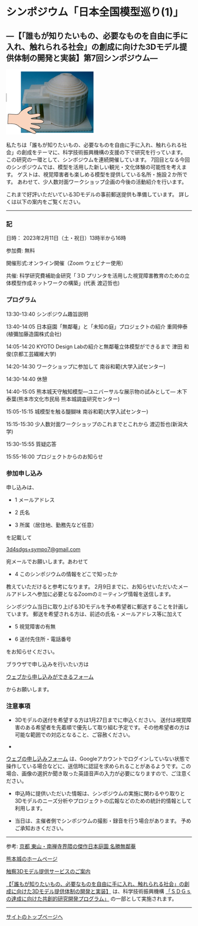 # シンポジウム「日本全国模型巡り(1)」
## ―【「誰もが知りたいもの、必要なものを自由に手に入れ、触れられる社会」の創成に向けた3Dモデル提供体制の開発と実装】第7回シンポジウム― 


![3Dモデルと触る手](img/3d_model_touch.png)

私たちは「誰もが知りたいもの、必要なものを自由に手に入れ、触れられる社会」の創成をテーマに、科学技術振興機構の支援の下で研究を行っています。
この研究の一環として、シンポジウムを連続開催しています。
7回目となる今回のシンポジウムでは、模型を活用した新しい観光・文化体験の可能性を考えます。
ゲストは、視覚障害者も楽しめる模型を提供している名所・施設２か所です。
あわせて、少人数対面ワークショップ企画の今後の活動紹介を行います。

これまで好評いただいている3Dモデルの事前郵送提供も準備しています。
詳しくは以下の案内をご覧ください。


---

### 記 

日時： 2023年2月11日（土・祝日）13時半から16時

参加費: 無料

開催形式:オンライン開催（Zoom ウェビナー使用）

共催: 科学研究費補助金研究「３D プリンタを活用した視覚障害教育のための立体模型作成ネットワークの構築」(代表 渡辺哲也)

### プログラム 

13:30-13:40 シンポジウム趣旨説明 

13:40-14:05 日本庭園「無鄰菴」と「未知の庭」プロジェクトの紹介 重岡伸泰(植彌加藤造園株式会社)

14:05-14:20 KYOTO Design Labの紹介と無鄰菴立体模型ができるまで 津田 和俊(京都工芸繊維大学) 

14:20-14:30 ワークショップに参加して 南谷和範(大学入試センター)

14:30-14:40 休憩

14:40-15:05 熊本城天守触知模型―ユニバーサルな展示物の試みとして― 木下泰葉(熊本市文化市民局 熊本城調査研究センター)

15:05-15:15 城模型を触る醍醐味 南谷和範(大学入試センター)

15:15-15:30 少人数対面ワークショップのこれまでとこれから 渡辺哲也(新潟大学)

15:30-15:55 質疑応答 

15:55-16:00 プロジェクトからのお知らせ


### 参加申し込み 

申し込みは、

- 1 メールアドレス

- 2 氏名

- 3 所属（居住地、勤務先など任意）

を記載して 

[3d4sdgs+sympo7@gmail.com](<mailto:3d4sdgs+sympo7@gmail.com>)

宛メールでお願いします。あわせて

- 4 このシンポジウムの情報をどこで知ったか

教えていただけると参考になります。 
2月9日までに、お知らせいただいたメールアドレスへ参加に必要となるZoomのミーティング情報を送信します。 

シンポジウム当日に取り上げる3Dモデルを予め希望者に郵送することを計画しています。 
郵送を希望される方は、前述の氏名・メールアドレス等に加えて

- 5 視覚障害の有無

- 6 送付先住所・電話番号

をお知らせください。 

ブラウザで申し込みを行いたい方は

[ウェブから申し込みができるフォーム](https://forms.gle/dzrD3VeyLeQT7RpP9)

からお願いします。



### 注意事項

- 3Dモデルの送付を希望する方は1月27日までに申込ください。 送付は視覚障害のある希望者を先着順で優先して取り組む予定です。その他希望者の方は可能な範囲での対応となること、ご容赦ください。

- 
[ウェブの申し込みフォーム](https://forms.gle/dzrD3VeyLeQT7RpP9)
は、Googleアカウントでログインしていない状態で操作している場合などに、送信時に認証を求められることがあるようです。この場合、画像の選択か聞き取った英語音声の入力が必要になりますので、ご注意ください。

- 申込時に提供いただいた情報は、シンポジウムの実施に関わるやり取りと3Dモデルのニーズ分析やプロジェクトの広報などのための統計的情報として利用します。

- 当日は、主催者側でシンポジウムの撮影・録音を行う場合があります。 予めご承知おきください。 


---
参考: 
[京都 東山・南禅寺界隈の傑作日本庭園 名勝無鄰菴](https://murin-an.jp/)

[熊本城のホームページ](https://castle.kumamoto-guide.jp/)

[触察3Dモデル提供サービスのご案内](https://3d4sdgs.net/service.html)


[【「誰もが知りたいもの、必要なものを自由に手に入れ、触れられる社会」の創成に向けた3Dモデル提供体制の開発と実装】](https://www.jst.go.jp/ristex/solve/project/solution/solution21_minatanipj.html)
は、科学技術振興機構
[「ＳＤＧｓの達成に向けた共創的研究開発プログラム」](https://www.jst.go.jp/ristex/funding/solve/index.html)
の一部として実施されます。 

---

[サイトのトップページへ](index.md)

